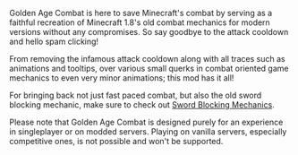 Golden Age Combat is here to save Minecraft's combat by serving as a faithful recreation of Minecraft 1.8's old combat mechanics for modern versions without any compromises. So say goodbye to the attack cooldown and hello spam clicking!

From removing the infamous attack cooldown along with all traces such as animations and tooltips, over various small querks in combat oriented game mechanics to even very minor animations; this mod has it all!

For bringing back not just fast paced combat, but also the old sword blocking mechanic, make sure to check out [Sword Blocking Mechanics](https://www.curseforge.com/minecraft/mc-mods/sword-blocking-mechanics).

Please note that Golden Age Combat is designed purely for an experience in singleplayer or on modded servers. Playing on vanilla servers, especially competitive ones, is not possible and won't be supported.
